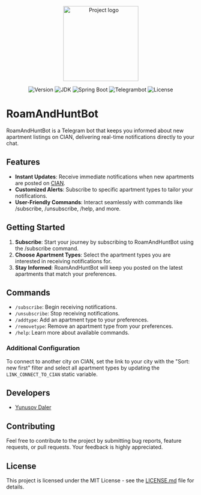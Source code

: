 <p align="center">
  <img src="https://i.ibb.co/N1myNTQ/tg-bot-apatrment-notify-service.png" alt="Project logo" width="200">
</p>

<p align="center">
   <img src="https://img.shields.io/badge/Version-v1.0%20(Alpha)-brown" alt="Version">
   <img src="https://img.shields.io/badge/JDK-21-orange" alt="JDK">
   <img src="https://img.shields.io/badge/Spring%20Boot-3.2.0-green" alt="Spring Boot">
   <img src="https://img.shields.io/badge/Telegrambot-6.8.0-blue" alt="Telegrambot">
   <img src="https://img.shields.io/badge/License-MIT-magenta" alt="License">
</p>

# RoamAndHuntBot

RoamAndHuntBot is a Telegram bot that keeps you informed about new apartment listings on CIAN, delivering real-time notifications directly to your chat.

## Features

- **Instant Updates**: Receive immediate notifications when new apartments are posted on [CIAN](https://kazan.cian.ru/).
- **Customized Alerts**: Subscribe to specific apartment types to tailor your notifications.
- **User-Friendly Commands**: Interact seamlessly with commands like /subscribe, /unsubscribe, /help, and more.

## Getting Started

1. **Subscribe**: Start your journey by subscribing to RoamAndHuntBot using the /subscribe command.
2. **Choose Apartment Types**: Select the apartment types you are interested in receiving notifications for.
3. **Stay Informed**: RoamAndHuntBot will keep you posted on the latest apartments that match your preferences.

## Commands

- `/subscribe`: Begin receiving notifications.
- `/unsubscribe`: Stop receiving notifications.
- `/addtype`: Add an apartment type to your preferences.
- `/removetype`: Remove an apartment type from your preferences.
- `/help`: Learn more about available commands.

### Additional Configuration

To connect to another city on CIAN, set the link to your city with the "Sort: new first" filter and select all apartment types by updating the `LINK_CONNECT_TO_CIAN` static variable.


## Developers

- [Yunusov Daler](https://github.com/damnper)

## Contributing

Feel free to contribute to the project by submitting bug reports, feature requests, or pull requests. Your feedback is highly appreciated.

## License

This project is licensed under the MIT License - see the [LICENSE.md](LICENSE.md) file for details.
